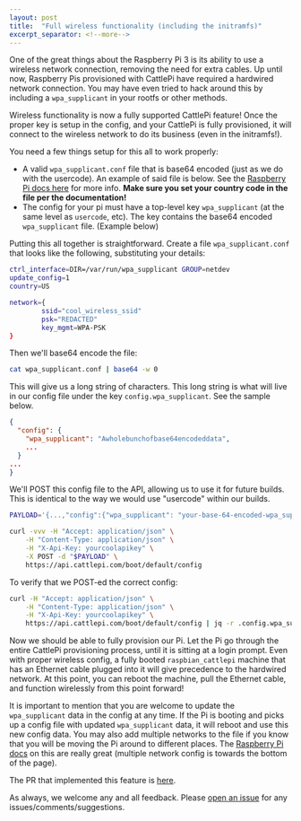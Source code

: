 ```yaml
---
layout: post
title:  "Full wireless functionality (including the initramfs)"
excerpt_separator: <!--more-->
---
```

One of the great things about the Raspberry Pi 3 is its ability to use a wireless network connection, removing the need for extra cables. Up until now, Raspberry Pis provisioned with CattlePi have required a hardwired network connection. You may have even tried to hack around this by including a `wpa_supplicant` in your rootfs or other methods.

Wireless functionality is now a fully supported CattlePi feature! Once the proper key is setup in the config, and your CattlePi is fully provisioned, it will connect to the wireless network to do its business (even in the initramfs!).

<!--more-->

You need a few things setup for this all to work properly:
* A valid `wpa_supplicant.conf` file that is base64 encoded (just as we do with the usercode).  An example of said file is below. See the [Raspberry Pi docs here](https://www.raspberrypi.org/documentation/configuration/wireless/wireless-cli.md) for more info.  **Make sure you set your country code in the file per the documentation!**
* The config for your pi must have a top-level key `wpa_supplicant` (at the same level as `usercode`, etc). The key contains the base64 encoded `wpa_supplicant` file. (Example below)

Putting this all together is straightforward. Create a file `wpa_supplicant.conf` that looks like the following, substituting your details:

```bash
ctrl_interface=DIR=/var/run/wpa_supplicant GROUP=netdev
update_config=1
country=US

network={
        ssid="cool_wireless_ssid"
        psk="REDACTED"
        key_mgmt=WPA-PSK
}
```

Then we'll base64 encode the file:
```bash
cat wpa_supplicant.conf | base64 -w 0
```

This will give us a long string of characters. This long string is what will live in our config file under the key `config.wpa_supplicant`. See the sample below.

```json
{
  "config": {
    "wpa_supplicant": "Awholebunchofbase64encodeddata",
    ...
  }
...
}
```

We'll POST this config file to the API, allowing us to use it for future builds. This is identical to the way we would use "usercode" within our builds.

```bash
PAYLOAD='{...,"config":{"wpa_supplicant": "your-base-64-encoded-wpa_supplicant",...}}'

curl -vvv -H "Accept: application/json" \
    -H "Content-Type: application/json" \
    -H "X-Api-Key: yourcoolapikey" \
    -X POST -d "$PAYLOAD" \
    https://api.cattlepi.com/boot/default/config
```

To verify that we POST-ed the correct config:

```bash
curl -H "Accept: application/json" \
    -H "Content-Type: application/json" \
    -H "X-Api-Key: yourcoolapikey" \
    https://api.cattlepi.com/boot/default/config | jq -r .config.wpa_supplicant | base64 -d
```

Now we should be able to fully provision our Pi.  Let the Pi go through the entire CattlePi provisioning process, until it is sitting at a login prompt. Even with proper wireless config, a fully booted `raspbian_cattlepi` machine that has an Ethernet cable plugged into it will give precedence to the hardwired network. At this point, you can reboot the machine, pull the Ethernet cable, and function wirelessly from this point forward!

It is important to mention that you are welcome to update the `wpa_supplicant` data in the config at any time. If the Pi is booting and picks up a config file with updated `wpa_supplicant` data, it will reboot and use this new config data. You may also add multiple networks to the file if you know that you will be moving the Pi around to different places. The [Raspberry Pi docs](https://www.raspberrypi.org/documentation/configuration/wireless/wireless-cli.md) on this are really great (multiple network config is towards the bottom of the page).

The PR that implemented this feature is [here](https://github.com/cattlepi/cattlepi/pull/72).

As always, we welcome any and all feedback.  Please [open an issue](https://github.com/cattlepi/cattlepi/issues) for any issues/comments/suggestions.


